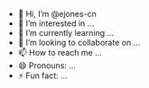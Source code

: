 - 👋 Hi, I’m @ejones-cn
- 👀 I’m interested in ...
- 🌱 I’m currently learning ...
- 💞️ I’m looking to collaborate on ...
- 📫 How to reach me ...
- 😄 Pronouns: ...
- ⚡ Fun fact: ...

<!---
ejones-cn/ejones-cn is a ✨ special ✨ repository because its `README.md` (this file) appears on your GitHub profile.
You can click the Preview link to take a look at your changes.
--->

